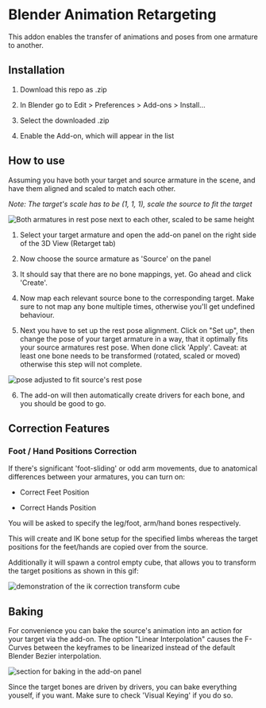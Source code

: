 
# Blender Animation Retargeting

  

This addon enables the transfer of animations and poses from one armature to another.

  
  

## Installation

1. Download this repo as .zip

2. In Blender go to Edit > Preferences > Add-ons > Install...

3. Select the downloaded .zip

4. Enable the Add-on, which will appear in the list

  
  

## How to use

Assuming you have both your target and source armature in the scene, and have them aligned and scaled to match each other.

  

*Note: The target's scale has to be (1, 1, 1), scale the source to fit the target*

  

![Both armatures in rest pose next to each other, scaled to be same height](https://mwni.io/opensource/blender-retarget/setup.png)

  

1. Select your target armature and open the add-on panel on the right side of the 3D View (Retarget tab)

2. Now choose the source armature as 'Source' on the panel

3. It should say that there are no bone mappings, yet. Go ahead and click 'Create'.

4. Now map each relevant source bone to the corresponding target. Make sure to not map any bone multiple times, otherwise you'll get undefined behaviour.

5. Next you have to set up the rest pose alignment. Click on "Set up", then change the pose of your target armature in a way, that it optimally fits your source armatures rest pose. When done click 'Apply'. Caveat: at least one bone needs to be transformed (rotated, scaled or moved) otherwise this step will not complete. 

![pose adjusted to fit source's rest pose](https://mwni.io/opensource/blender-retarget/align.png)

6. The add-on will then automatically create drivers for each bone, and you should be good to go.

  

## Correction Features

### Foot / Hand Positions Correction

If there's significant 'foot-sliding' or odd arm movements, due to anatomical differences between your armatures, you can turn on:

- Correct Feet Position

- Correct Hands Position

  

You will be asked to specify the leg/foot, arm/hand bones respectively.

This will create and IK bone setup for the specified limbs whereas the target positions for the feet/hands are copied over from the source.

Additionally it will spawn a control empty cube, that allows you to transform the target positions as shown in this gif:

  

![demonstration of the ik correction transform cube](https://mwni.io/opensource/blender-retarget/ik_lowres.gif)

  

## Baking

For convenience you can bake the source's animation into an action for your target via the add-on. The option "Linear Interpolation" causes the F-Curves between the keyframes to be linearized instead of the default Blender Bezier interpolation.

  

![section for baking in the add-on panel](https://mwni.io/opensource/blender-retarget/baking.png)

  

Since the target bones are driven by drivers, you can bake everything youself, if you want. Make sure to check 'Visual Keying' if you do so.